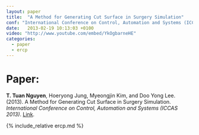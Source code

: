 ```yaml
---
layout: paper
title:  "A Method for Generating Cut Surface in Surgery Simulation"
conf: "International Conference on Control, Automation and Systems (ICCAS 2013)"
date:   2013-02-19 10:13:03 +0100
video: "http://www.youtube.com/embed/YkOgbarneHE"
categories:
  - paper
  - ercp
---
```


<!--more-->

# Paper:

**T. Tuan Nguyen**, Hoeryong Jung, Myeongjin Kim, and Doo Yong Lee. (2013). A Method for Generating Cut Surface in Surgery Simulation. *International Conference on Control, Automation and Systems (ICCAS 2013)*. [Link][paper].

{% include_relative ercp.md %}



[paper]:http://ieeexplore.ieee.org/xpls/abs_all.jsp?arnumber=6703870
